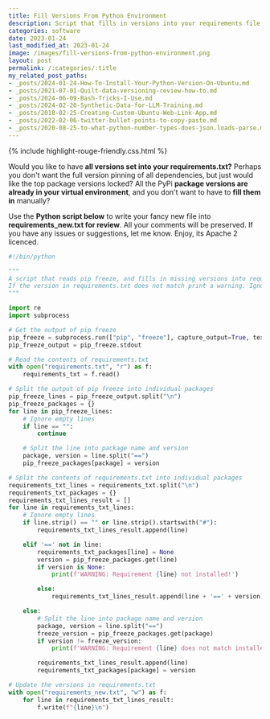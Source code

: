 ```yaml
---
title: Fill Versions From Python Environment
description: Script that fills in versions into your requirements file
categories: software
date: 2023-01-24
last_modified_at: 2023-01-24
image: /images/fill-versions-from-python-environment.png
layout: post
permalink: /:categories/:title
my_related_post_paths:
- _posts/2024-01-24-How-To-Install-Your-Python-Version-On-Ubuntu.md
- _posts/2021-07-01-Quilt-data-versioning-review-how-to.md
- _posts/2024-06-09-Bash-Tricks-I-Use.md
- _posts/2024-02-20-Synthetic-Data-for-LLM-Training.md
- _posts/2018-02-25-Creating-Custom-Ubuntu-Web-Link-App.md
- _posts/2022-02-06-twitter-bullet-points-to-copy-paste.md
- _posts/2020-08-25-to-what-python-number-types-does-json.loads-parse.md
---
```


{% include highlight-rouge-friendly.css.html %}

Would you like to have **all versions set into your requirements.txt?**
Perhaps you don't want the full version pinning of all dependencies, but just would like the top package versions locked?
All the PyPi **package versions are already in your virtual environment**, and you don't want to have to **fill them in** manually?

Use the **Python script below** to write your fancy new file into **requirements_new.txt for review**. All your comments will be preserved. 
If you have any issues or suggestions, let me know. Enjoy, its Apache 2 licenced.

```python
#!/bin/python

"""
A script that reads pip freeze, and fills in missing versions into requirements.txt for corresponding packages.
If the version in requirements.txt does not match print a warning. Ignore comments in requirement.txt.
"""

import re
import subprocess

# Get the output of pip freeze
pip_freeze = subprocess.run(["pip", "freeze"], capture_output=True, text=True)
pip_freeze_output = pip_freeze.stdout

# Read the contents of requirements.txt
with open("requirements.txt", "r") as f:
    requirements_txt = f.read()

# Split the output of pip freeze into individual packages
pip_freeze_lines = pip_freeze_output.split("\n")
pip_freeze_packages = {}
for line in pip_freeze_lines:
    # Ignore empty lines
    if line == "":
        continue

    # Split the line into package name and version
    package, version = line.split("==")
    pip_freeze_packages[package] = version

# Split the contents of requirements.txt into individual packages
requirements_txt_lines = requirements_txt.split("\n")
requirements_txt_packages = {}
requirements_txt_lines_result = []
for line in requirements_txt_lines:
    # Ignore empty lines
    if line.strip() == "" or line.strip().startswith("#"):
        requirements_txt_lines_result.append(line)

    elif '==' not in line:
        requirements_txt_packages[line] = None
        version = pip_freeze_packages.get(line)
        if version is None:
            print(f'WARNING: Requirement {line} not installed!')

        else:
            requirements_txt_lines_result.append(line + '==' + version)

    else:
        # Split the line into package name and version
        package, version = line.split("==")
        freeze_version = pip_freeze_packages.get(package)
        if version != freeze_version:
            print(f'WARNING: Requirement {line} does not match installed version: {freeze_version}')

        requirements_txt_lines_result.append(line)
        requirements_txt_packages[package] = version

# Update the versions in requirements.txt
with open("requirements_new.txt", "w") as f:
    for line in requirements_txt_lines_result:
        f.write(f"{line}\n")
```
